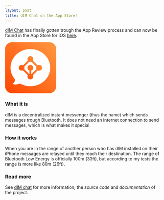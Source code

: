 ```yaml
---
layout: post
title: dIM Chat on the App Store! 
---
```


[dIM Chat](https://dimchat.org) has finally gotten trough the App Review process
and can now be found in the App Store for iOS [here](https://apps.apple.com/dk/app/dim-chat/id1583606879).

![dIM Icon](/dim/icon.png "dIM icon")

### What it is
dIM is a decentralized instant messenger (thus the name) which sends messages
trough Bluetooth. It does not need an internet connection to send messages,
which is what makes it special. 

### How it works
When you are in the range of another person who has dIM installed on their
iPhone messages are relayed until they reach their destination. The range of
Bluetooth Low Energy is officially 100m (33ft), but according to my tests the
range is more like 80m (26ft).

### Read more
See [dIM chat](https://dimchat.org) for more information, the *source code*
and *documentation* of the project. 

